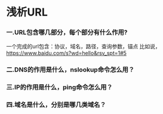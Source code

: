 # 浅析URL
### 一.URL包含哪几部分，每个部分有什么作用?
一个完成的url包含：协议，域名，路径，查询参数，锚点
比如说，https://www.baidu.com/s?wd=hello&rsv_spt=1#5

### 二.DNS的作用是什么，nslookup命令怎么用？

### 三.IP的作用是什么，ping命令怎么用？

### 四.域名是什么，分别是哪几类域名？
